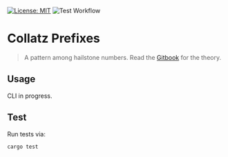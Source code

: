 [![License: MIT](https://img.shields.io/badge/license-MIT-yellow.svg)](https://opensource.org/licenses/MIT)
![Test Workflow](https://github.com/collatz-prefixes/collatz-prefixes-rust/actions/workflows/tests.yml/badge.svg?branch=main)

# Collatz Prefixes

> A pattern among hailstone numbers. Read the [Gitbook](https://erhany96.gitbook.io/collatz-prefixes) for the theory.

## Usage

CLI in progress.

## Test

Run tests via:

```sh
cargo test
```
